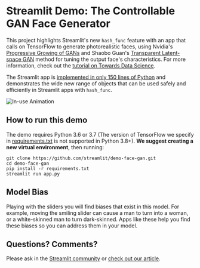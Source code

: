 # Streamlit Demo: The Controllable GAN Face Generator
This project highlights Streamlit's new `hash_func` feature with an app that calls on TensorFlow to generate photorealistic faces, using Nvidia's [Progressive Growing of GANs](https://research.nvidia.com/publication/2017-10_Progressive-Growing-of) and Shaobo Guan's [Transparent Latent-space GAN](https://blog.insightdatascience.com/generating-custom-photo-realistic-faces-using-ai-d170b1b59255) method for tuning the output face's characteristics. For more information, check out the [tutorial on Towards Data Science](https://towardsdatascience.com/building-machine-learning-apps-with-streamlit-667cef3ff509). 

The Streamlit app is [implemented in only 150 lines of Python](https://github.com/streamlit/demo-face-gan/blob/master/app.py) and demonstrates the wide new range of objects that can be used safely and efficiently in Streamlit apps with `hash_func`. 

![In-use Animation](https://github.com/streamlit/demo-face-gan/blob/master/GAN-demo.gif?raw=true "In-use Animation")

## How to run this demo
The demo requires Python 3.6 or 3.7 (The version of TensorFlow we specify in [requirements.txt](https://github.com/streamlit/demo-face-gan/blob/master/requirements.txt#L14) is not supported in Python 3.8+). **We suggest creating a new virtual environment**, then running:

```
git clone https://github.com/streamlit/demo-face-gan.git
cd demo-face-gan
pip install -r requirements.txt
streamlit run app.py
```

## Model Bias 

Playing with the sliders you will find biases that exist in this model. For example, moving the smiling slider can cause a man to turn into a woman, or a white-skinned man to turn dark-skinned. Apps like these help you find these biases so you can address them in your model.

## Questions? Comments?

Please ask in the [Streamlit community](https://discuss.streamlit.io) or [check out our article](https://towardsdatascience.com/build-an-app-to-synthesize-photorealistic-faces-using-tensorflow-and-streamlit-dd2545828021).
